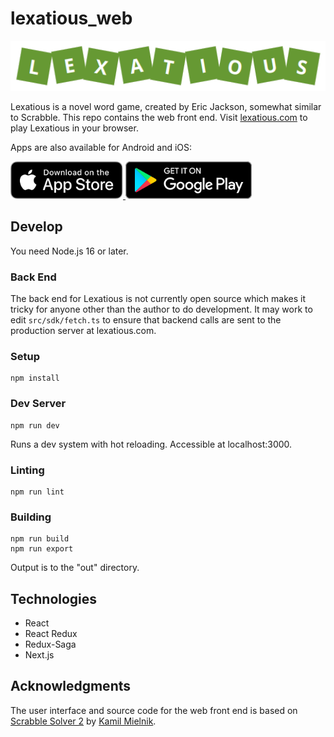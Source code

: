 # lexatious_web

<div align="center">
<img alt="Lexatious logo" height="80" src="https://raw.githubusercontent.com/ericgjackson/lexatious_web/main/imgs/logo.png" />
</div>

Lexatious is a novel word game, created by Eric Jackson, somewhat similar to Scrabble.  This repo contains the web
front end.  Visit <a href="https://lexatious.com">lexatious.com</a> to play Lexatious in your browser.

Apps are also available for Android and iOS:

<a href="https://apps.apple.com/us/app/lexatious/id1614332855">
<img alt="App Store" height="60" src="https://github.com/ericgjackson/lexatious_web/blob/main/src/icons/AppStore.svg"/>
</a>

<a href="https://play.google.com/store/apps/details?id=com.egjackson.lexatious">
<img alt="Play Store" height="60" src="https://github.com/ericgjackson/lexatious_web/blob/main/src/icons/PlayStore.svg"/>
</a>

## Develop

You need Node.js 16 or later.

### Back End

The back end for Lexatious is not currently open source which makes it tricky for anyone other than the author to do development.  It may work to edit `src/sdk/fetch.ts` to ensure that backend calls are sent to the production server at lexatious.com.

### Setup

```
npm install
```

### Dev Server

```
npm run dev
```

Runs a dev system with hot reloading.  Accessible at localhost:3000.

### Linting

```
npm run lint
```

### Building

```
npm run build
npm run export
```

Output is to the "out" directory.

## Technologies

- React
- React Redux
- Redux-Saga
- Next.js

## Acknowledgments

The user interface and source code for the web front end is based on
<a href="https://scrabble-solver.org" target="_blank" rel="noopener noreferrer">
Scrabble Solver 2</a> by
<a href="https://kamilmielnik.com" target="_blank" rel="noopener noreferrer">Kamil Mielnik</a>.
